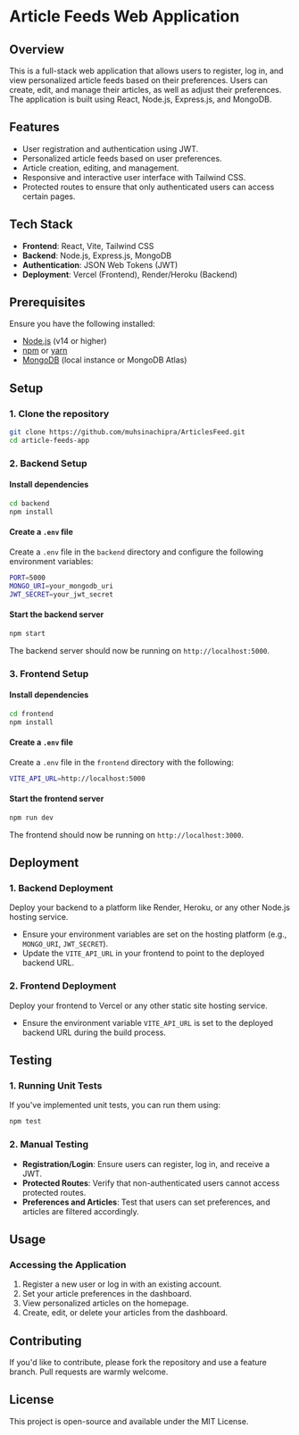 # Article Feeds Web Application

## Overview

This is a full-stack web application that allows users to register, log in, and view personalized article feeds based on their preferences. Users can create, edit, and manage their articles, as well as adjust their preferences. The application is built using React, Node.js, Express.js, and MongoDB.

## Features

- User registration and authentication using JWT.
- Personalized article feeds based on user preferences.
- Article creation, editing, and management.
- Responsive and interactive user interface with Tailwind CSS.
- Protected routes to ensure that only authenticated users can access certain pages.

## Tech Stack

- **Frontend**: React, Vite, Tailwind CSS
- **Backend**: Node.js, Express.js, MongoDB
- **Authentication**: JSON Web Tokens (JWT)
- **Deployment**: Vercel (Frontend), Render/Heroku (Backend)

## Prerequisites

Ensure you have the following installed:

- [Node.js](https://nodejs.org/) (v14 or higher)
- [npm](https://www.npmjs.com/) or [yarn](https://yarnpkg.com/)
- [MongoDB](https://www.mongodb.com/) (local instance or MongoDB Atlas)

## Setup

### 1. Clone the repository

```bash
git clone https://github.com/muhsinachipra/ArticlesFeed.git
cd article-feeds-app
```

### 2. Backend Setup

#### Install dependencies

```bash
cd backend
npm install
```

#### Create a `.env` file

Create a `.env` file in the `backend` directory and configure the following environment variables:

```bash
PORT=5000
MONGO_URI=your_mongodb_uri
JWT_SECRET=your_jwt_secret
```

#### Start the backend server

```bash
npm start
```

The backend server should now be running on `http://localhost:5000`.

### 3. Frontend Setup

#### Install dependencies

```bash
cd frontend
npm install
```

#### Create a `.env` file

Create a `.env` file in the `frontend` directory with the following:

```bash
VITE_API_URL=http://localhost:5000
```

#### Start the frontend server

```bash
npm run dev
```

The frontend should now be running on `http://localhost:3000`.

## Deployment

### 1. Backend Deployment

Deploy your backend to a platform like Render, Heroku, or any other Node.js hosting service.

- Ensure your environment variables are set on the hosting platform (e.g., `MONGO_URI`, `JWT_SECRET`).
- Update the `VITE_API_URL` in your frontend to point to the deployed backend URL.

### 2. Frontend Deployment

Deploy your frontend to Vercel or any other static site hosting service.

- Ensure the environment variable `VITE_API_URL` is set to the deployed backend URL during the build process.

## Testing

### 1. Running Unit Tests

If you've implemented unit tests, you can run them using:

```bash
npm test
```

### 2. Manual Testing

- **Registration/Login**: Ensure users can register, log in, and receive a JWT.
- **Protected Routes**: Verify that non-authenticated users cannot access protected routes.
- **Preferences and Articles**: Test that users can set preferences, and articles are filtered accordingly.

## Usage

### Accessing the Application

1. Register a new user or log in with an existing account.
2. Set your article preferences in the dashboard.
3. View personalized articles on the homepage.
4. Create, edit, or delete your articles from the dashboard.

## Contributing

If you'd like to contribute, please fork the repository and use a feature branch. Pull requests are warmly welcome.

## License

This project is open-source and available under the MIT License.
